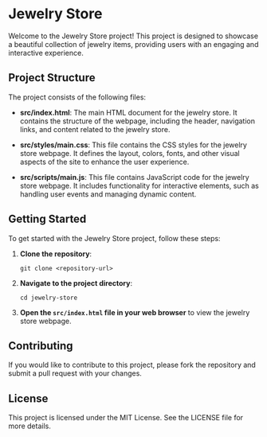 # Jewelry Store

Welcome to the Jewelry Store project! This project is designed to showcase a beautiful collection of jewelry items, providing users with an engaging and interactive experience.

## Project Structure

The project consists of the following files:

- **src/index.html**: The main HTML document for the jewelry store. It contains the structure of the webpage, including the header, navigation links, and content related to the jewelry store.
  
- **src/styles/main.css**: This file contains the CSS styles for the jewelry store webpage. It defines the layout, colors, fonts, and other visual aspects of the site to enhance the user experience.
  
- **src/scripts/main.js**: This file contains JavaScript code for the jewelry store webpage. It includes functionality for interactive elements, such as handling user events and managing dynamic content.

## Getting Started

To get started with the Jewelry Store project, follow these steps:

1. **Clone the repository**: 
   ```
   git clone <repository-url>
   ```

2. **Navigate to the project directory**:
   ```
   cd jewelry-store
   ```

3. **Open the `src/index.html` file in your web browser** to view the jewelry store webpage.

## Contributing

If you would like to contribute to this project, please fork the repository and submit a pull request with your changes.

## License

This project is licensed under the MIT License. See the LICENSE file for more details.